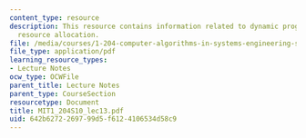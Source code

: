 ```yaml
---
content_type: resource
description: This resource contains information related to dynamic programming and
  resource allocation.
file: /media/courses/1-204-computer-algorithms-in-systems-engineering-spring-2010/642b6272269799d5f6124106534d58c9_MIT1_204S10_lec13.pdf
file_type: application/pdf
learning_resource_types:
- Lecture Notes
ocw_type: OCWFile
parent_title: Lecture Notes
parent_type: CourseSection
resourcetype: Document
title: MIT1_204S10_lec13.pdf
uid: 642b6272-2697-99d5-f612-4106534d58c9
---
```


